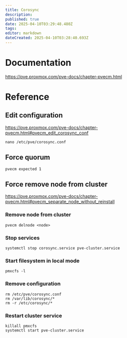 ```yaml
---
title: Corosync
description: 
published: true
date: 2025-04-10T03:29:48.480Z
tags: 
editor: markdown
dateCreated: 2025-04-10T03:28:40.693Z
---
```


# Documentation
https://pve.proxmox.com/pve-docs/chapter-pvecm.html

# Reference
## Edit configuration
https://pve.proxmox.com/pve-docs/chapter-pvecm.html#pvecm_edit_corosync_conf
```
nano /etc/pve/corosync.conf
```

## Force quorum
```
pvecm expected 1
```

## Force remove node from cluster
https://pve.proxmox.com/pve-docs/chapter-pvecm.html#pvecm_separate_node_without_reinstall

### Remove node from cluster
```
pvecm delnode <node>
```

### Stop services
```
systemctl stop corosync.service pve-cluster.service
```

### Start filesystem in local mode
```
pmxcfs -l
```

### Remove configuration
```
rm /etc/pve/corosync.conf
rm /var/lib/corosync/*
rm -r /etc/corosync/*
```

### Restart cluster service
```
killall pmxcfs
systemctl start pve-cluster.service
```